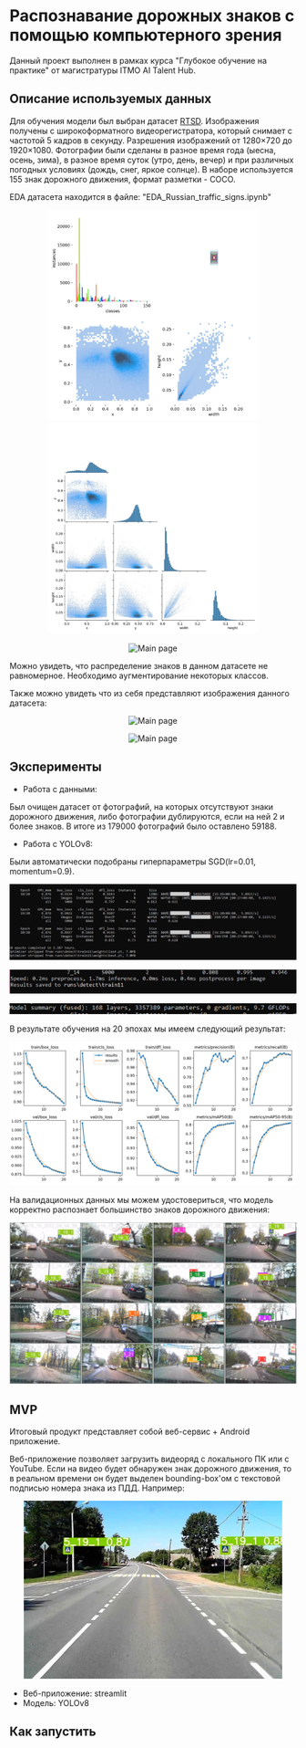 # Распознавание дорожных знаков с помощью компьютерного зрения

Данный проект выполнен в рамках курса "Глубокое обучение на практике" от магистратуры ITMO AI Talent Hub.

## Описание используемых данных

Для обучения модели был выбран датасет [RTSD](https://www.kaggle.com/datasets/watchman/rtsd-dataset). Изображения получены с широкоформатного видеорегистратора, который снимает с частотой 5 кадров в секунду. Разрешения изображений от 1280×720 до 1920×1080. Фотографии были сделаны в разное время года (ыесна, осень, зима), в разное время суток (утро, день, вечер) и при различных погодных условиях (дождь, снег, яркое солнце). В наборе используется 155 знак дорожного движения, формат разметки - COCO.

EDA датасета находится в файле: "EDA_Russian_traffic_signs.ipynb"
    
<p align="center"><img src="img/labels.jpg" alt="Фотография 1" width="370">
    <img src="img/labels_correlogram.jpg" alt="Фотография 2" width="370">
  </p>

<p align="center"><img src="img/EDA_1.jpg" width=80% alt="Main page"></p>

Можно увидеть, что распределение знаков в данном датасете не равномерное. Необходимо аугментирование некоторых классов.

Также можно увидеть что из себя представляют изображения данного датасета:

<p align="center"><img src="img/1.jpg" width=80% alt="Main page"></p>
<p align="center"><img src="img/2.jpg" width=80% alt="Main page"></p>

## Эксперименты

- Работа с данными: 

Был очищен датасет от фотографий, на которых отсутствуют знаки дорожного движения, либо фотографии дублируются, если на ней 2 и более знаков. В итоге из 179000 фотографий было оставлено  59188.

- Работа с YOLOv8:  

Были автоматически подобраны гиперпараметры SGD(lr=0.01, momentum=0.9). 
<p align="center"><img src="img/20epoh.jpg" width=130% alt="Main page"></p>
<p align="center"><img src="img/speed.jpg" width=130% alt="Main page"></p>
<p align="center"><img src="img/model_summary.PNG" width=130% alt="Main page"></p>

В результате обучения на 20 эпохах мы имеем следующий результат:
<p align="center"><img src="img/results.png" width=130% alt="Main page"></p>

На валидационных данных мы можем удостовериться, что модель корректно распознает большинство знаков дорожного движения:
<p align="center"><img src="img/val_batch2_labels.jpg" width=130% alt="Main page"></p>


## MVP

Итоговый продукт представляет собой веб-сервис + Android приложение.

Веб-приложение позволяет загрузить видеоряд с локального ПК или с YouTube. Если на видео будет обнаружен знак дорожного движения, то в реальном времени он будет выделен bounding-box'ом с текстовой подписью номера знака из ПДД. Например:

<p align="center"><img src="img/result_det.jpg" width=90% alt="Main page"></p>

- Веб-приложение: streamlit
- Модель: YOLOv8

## Как запустить

